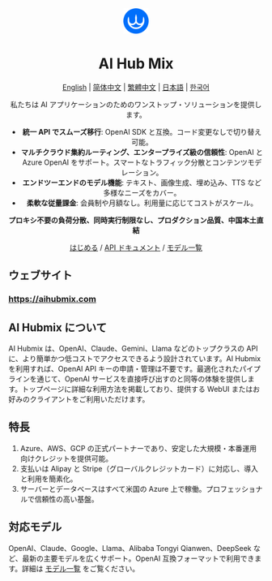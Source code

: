 <div align="center">
<img src="./images/logohubmix.png" alt="icon" width="50px"/>
  
<h1 align="center">AI Hub Mix</h1>

<p>
<a href="./README.md">English</a> | <a href="./README.zh-CN.md">简体中文</a> | <a href="./README.zh-TW.md">繁體中文</a> | <a href="./README.ja-JP.md">日本語</a> | <a href="./README.ko-KR.md">한국어</a>
</p>

私たちは AI アプリケーションのためのワンストップ・ソリューションを提供します。

- **統一 API でスムーズ移行**: OpenAI SDK と互換。コード変更なしで切り替え可能。
- **マルチクラウド集約ルーティング、エンタープライズ級の信頼性**: OpenAI と Azure OpenAI をサポート。スマートなトラフィック分散とコンテンツモデレーション。
- **エンドツーエンドのモデル機能**: テキスト、画像生成、埋め込み、TTS など多様なニーズをカバー。
- **柔軟な従量課金**: 会員制や月額なし。利用量に応じてコストがスケール。


**プロキシ不要の負荷分散、同時実行制限なし、プロダクション品質、中国本土直結**

[はじめる](https://aihubmix.com/) / [API ドキュメント](https://docs.aihubmix.com/) / [モデル一覧](https://aihubmix.com/models) 



</div>

## ウェブサイト
### https://aihubmix.com




## AI Hubmix について
AI Hubmix は、OpenAI、Claude、Gemini、Llama などのトップクラスの API に、より簡単かつ低コストでアクセスできるよう設計されています。AI Hubmix を利用すれば、OpenAI API キーの申請・管理は不要です。最適化されたパイプラインを通じて、OpenAI サービスを直接呼び出すのと同等の体験を提供します。トップページに詳細な利用方法を掲載しており、提供する WebUI またはお好みのクライアントをご利用いただけます。

## 特長 
1. Azure、AWS、GCP の正式パートナーであり、安定した大規模・本番運用向けクレジットを提供可能。
2. 支払いは Alipay と Stripe（グローバルクレジットカード）に対応し、導入と利用を簡素化。
3. サーバーとデータベースはすべて米国の Azure 上で稼働。プロフェッショナルで信頼性の高い基盤。



## 対応モデル
OpenAI、Claude、Google、Llama、Alibaba Tongyi Qianwen、DeepSeek など、最新の主要モデルを広くサポート。OpenAI 互換フォーマットで利用できます。詳細は [モデル一覧](https://aihubmix.com/models) をご覧ください。




